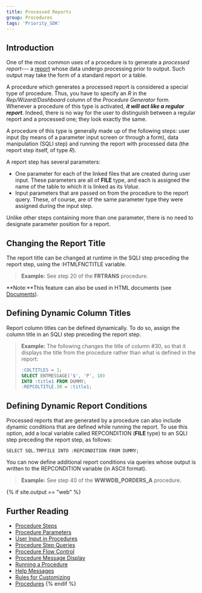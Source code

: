 ```yaml
---
title: Processed Reports
group: Procedures
tags: 'Priority_SDK'
---
```


## Introduction

One of the most common uses of a procedure is to generate a *processed
report*--- a [report](Reports ) whose data undergo processing
prior to output. Such output may take the form of a standard report or a
table.

A procedure which generates a processed report is considered a special
type of procedure. Thus, you have to specify an *R* in the
*Rep/Wizard/Dashboard* column of the *Procedure Generator* form. Whenever
a procedure of this type is activated, ***it will act like a regular
report***. Indeed, there is no way for the user to distinguish between a
regular report and a processed one; they look exactly the same.

A procedure of this type is generally made up of the following steps:
user input (by means of a parameter input screen or through a form),
data manipulation (SQLI step) and running the report with processed data
(the report step itself, of type *R*).

A report step has several parameters:

-   One parameter for each of the linked files that are created during
    user input. These parameters are all of **FILE** type, and each is
    assigned the name of the table to which it is linked as its *Value*.
-   Input parameters that are passed on from the procedure to the report
    query. These, of course, are of the same parameter type they were
    assigned during the input step.

Unlike other steps containing more than one parameter, there is no need
to designate parameter position for a report.

## Changing the Report Title 

The report title can be changed at runtime in the SQLI step preceding
the report step, using the :HTMLFNCTITLE variable.

> **Example:** See step 20 of the **FRTRANS** procedure.


**Note:**This feature can also be used in HTML documents (see
[Documents](Documents )).


## Defining Dynamic Column Titles 

Report column titles can be defined dynamically. To do so, assign the
column title in an SQLI step preceding the report step.

> **Example:** The following changes the title of column #30, so that it
> displays the title from the procedure rather than what is defined in
> the report:
>
> ```sql
> :COLTITLES = 1;
> SELECT ENTMESSAGE('$', 'P', 10) 
> INTO :title1 FROM DUMMY;
> :REPCOLTITLE.30 = :title1;
> ```

## Defining Dynamic Report Conditions 

Processed reports that are generated by a procedure can also include
dynamic conditions that are defined while running the report. To use
this option, add a local variable called REPCONDITION (**FILE** type) to
an SQLI step preceding the report step, as follows:

`SELECT SQL.TMPFILE INTO :REPCONDITION FROM DUMMY;`

You can now define additional report conditions via queries whose output
is written to the REPCONDITION variable (in ASCII format).

> **Example:** See step 40 of the **WWWDB_PORDERS_A** procedure.

{% if site.output == "web" %}
## Further Reading 

-   [Procedure Steps](Procedure-Steps )
-   [Procedure Parameters](Procedure-Parameters )
-   [User Input in Procedures](Procedure-Input )
-   [Procedure Step Queries](Procedure-Step-Queries )
-   [Procedure Flow Control](Procedure-Flow-Control )
-   [Procedure Message Display](Procedure-Messages )
-   [Running a Procedure](Run-Procedure )
-   [Help Messages](Help-Messages )
-   [Rules for Customizing](Customization-Rules )
-   [Procedures](Procedures )
{% endif %}